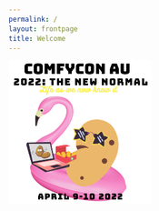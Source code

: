 ```yaml
---
permalink: /
layout: frontpage
title: Welcome
---
```


<div class ="hero">
  <div class="hero-image">
    <img src="./assets/imgs/hero_2022.png" width="50%" height="auto">
  </div>
</div>
